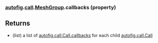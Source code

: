 ### [autofig](autofig.md).[call](autofig.call.md).[MeshGroup](autofig.call.MeshGroup.md).callbacks (property)




Returns
---------
* (list) a list of  [autofig.call.Call.callbacks](autofig.call.Call.callbacks.md) for each child
    [autofig.call.Call](autofig.call.Call.md)


